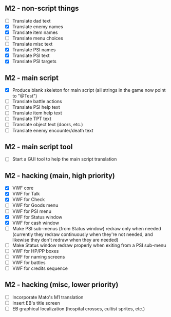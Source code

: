 ## M2 - non-script things
- [ ] Translate dad text
- [X] Translate enemy names
- [X] Translate item names
- [ ] Translate menu choices
- [ ] Translate misc text
- [X] Translate PSI names
- [X] Translate PSI text
- [X] Translate PSI targets

## M2 - main script
- [X] Produce blank skeleton for main script (all strings in the game now point to "@Test")
- [ ] Translate battle actions
- [ ] Translate PSI help text
- [ ] Translate item help text
- [ ] Translate TPT text
- [ ] Translate object text (doors, etc.)
- [ ] Translate enemy encounter/death text

## M2 - main script tool
- [ ] Start a GUI tool to help the main script translation

## M2 - hacking (main, high priority)
- [X] VWF core
- [X] VWF for Talk
- [X] VWF for Check
- [ ] VWF for Goods menu
- [ ] VWF for PSI menu
- [X] VWF for Status window
- [X] VWF for cash window
- [ ] Make PSI sub-menus (from Status window) redraw only when needed (currently they redraw continuously when they're not needed, and likewise they don't redraw when they are needed)
- [ ] Make Status window redraw properly when exiting from a PSI sub-menu
- [ ] VWF for HP/PP boxes
- [ ] VWF for naming screens
- [ ] VWF for battles
- [ ] VWF for credits sequence

## M2 - hacking (misc, lower priority)
- [ ] Incorporate Mato's M1 translation
- [ ] Insert EB's title screen
- [ ] EB graphical localization (hospital crosses, cultist sprites, etc.)